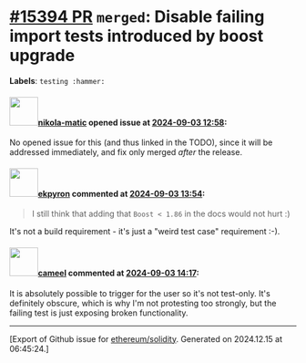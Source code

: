 # [\#15394 PR](https://github.com/ethereum/solidity/pull/15394) `merged`: Disable failing import tests introduced by boost upgrade
**Labels**: `testing :hammer:`


#### <img src="https://avatars.githubusercontent.com/u/4415530?u=dc3db70e8fbd03f92ca81ee173d57774ce61084d&v=4" width="50">[nikola-matic](https://github.com/nikola-matic) opened issue at [2024-09-03 12:58](https://github.com/ethereum/solidity/pull/15394):

No opened issue for this (and thus linked in the TODO), since it will be addressed immediately, and fix only merged *after* the release.

#### <img src="https://avatars.githubusercontent.com/u/1347491?v=4" width="50">[ekpyron](https://github.com/ekpyron) commented at [2024-09-03 13:54](https://github.com/ethereum/solidity/pull/15394#issuecomment-2326590932):

> I still think that adding that `Boost < 1.86` in the docs would not hurt :)

It's not a build requirement - it's just a "weird test case" requirement :-).

#### <img src="https://avatars.githubusercontent.com/u/137030?v=4" width="50">[cameel](https://github.com/cameel) commented at [2024-09-03 14:17](https://github.com/ethereum/solidity/pull/15394#issuecomment-2326646546):

It is absolutely possible to trigger for the user so it's not test-only. It's definitely obscure, which is why I'm not protesting too strongly, but the failing test is just exposing broken functionality.


-------------------------------------------------------------------------------



[Export of Github issue for [ethereum/solidity](https://github.com/ethereum/solidity). Generated on 2024.12.15 at 06:45:24.]

